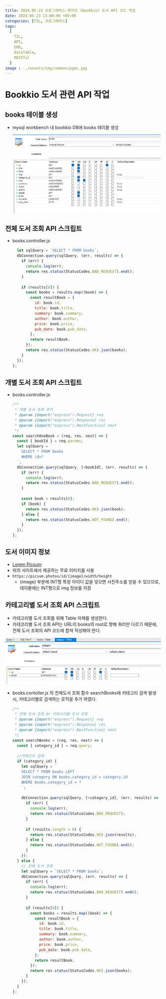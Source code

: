 ```yaml
---
title: 2024.05.23 프로그래머스-북끼오 (bookkio) 도서 API 코드 작성
date: 2024-05-23 13:00:00 +09:00
categories: [TIL, 프로그래머스]
tags:
  [
    TIL,
    API,
    ERD,
    DataTable,
    RESTful
  ]
image : ../assets/img/common/pgms.jpg
---
```

# Bookkio 도서 관련 API 작업

## books 테이블 생성

- mysql workbench 내 bookkio DB에 books 테이블 생성
    
    ![books-table](../assets/img/post/2024/05/23/books-table.png)
    

## 전체 도서 조회 API 스크립트

- books.controller.js
    
    ```jsx
      let sqlQuery = `SELECT * FROM books`;
      dbConnection.query(sqlQuery, (err, results) => {
        if (err) {
          console.log(err);
          return res.status(StatusCodes.BAD_REQUEST).end();
        }
    
        if (results[0]) {
          const books = results.map((book) => {
            const resultBook = {
              id: book.id,
              title: book.title,
              summary: book.summary,
              author: book.author,
              price: book.price,
              pub_date: book.pub_date,
            };
            return resultBook;
          });
          return res.status(StatusCodes.OK).json(books);
        }
      });
    };
    ```
    

## 개별 도서 조회 API 스크립트

- books.controller.js
    
    ```jsx
    /**
     * 개별 도서 조회 로직
     * @param {import("express").Request} req
     * @param {import("express").Response} res
     * @param {import("express").NextFunction} next
     */
    const searchOneBook = (req, res, next) => {
      const { bookId } = req.params;
      let sqlQuery = `
        SELECT * FROM books
        WHERE id=?
      `;
      dbConnection.query(sqlQuery, [+bookId], (err, results) => {
        if (err) {
          console.log(err);
          return res.status(StatusCodes.BAD_REQUEST).end();
        }
    
        const book = results[0];
        if (book) {
          return res.status(StatusCodes.OK).json(book);
        } else {
          return res.status(StatusCodes.NOT_FOUND).end();
        }
      });
    };
    ```
    

## 도서 이미지 정보

- [Lorem Picsum](https://picsum.photos/)
- 위의 사이트에서 제공하는 무료 이미지를 사용
- `https://picsum.photos/id/{image}/width/height`
    - {image} 부분에 INT형 특정 아이디 값을 넣으면 사진주소를 얻을 수 있으므로, 테이블에는 INT형으로 img 정보를 저장

## 카테고리별 도서 조회 API 스크립트

- 카테고리별 도서 조회를 위해 Table 자체를 생성한다.
- 카테코리별 도서 조회 API는 URL이 books의 root로 향해 쿼리만 다르기 때문에,  전체 도서 조회의 API 코드에 합쳐 작성해야 한다.

![category-table](../assets/img/post/2024/05/23/category-table.png)

- books.contoller.js 의 전체도서 조회 함수 searchBooks에 카테고리 검색 발생 시, 카테고리별로 검색하는 로직을 추가 하였다.
    
    ```jsx
    /**
     * 전체 도서 조회 Or 카테고리별 도서 조회
     * @param {import("express").Request} req
     * @param {import("express").Response} res
     * @param {import("express").NextFunction} next
     */
    const searchBooks = (req, res, next) => {
      const { category_id } = req.query;
    
      //카테고리 검색
      if (category_id) {
        let sqlQuery = `
        SELECT * FROM books LEFT 
        JOIN category ON books.category_id = category.id
        WHERE books.category_id = ?
        `;
    
        dbConnection.query(sqlQuery, [+category_id], (err, results) => {
          if (err) {
            console.log(err);
            return res.status(StatusCodes.BAD_REQUEST);
          }
    
          if (results.length > 0) {
            return res.status(StatusCodes.OK).json(results);
          } else {
            return res.status(StatusCodes.NOT_FOUND).end();
          }
        });
      } else {
        // 전체 도서 조회
        let sqlQuery = `SELECT * FROM books`;
        dbConnection.query(sqlQuery, (err, results) => {
          if (err) {
            console.log(err);
            return res.status(StatusCodes.BAD_REQUEST).end();
          }
    
          if (results[0]) {
            const books = results.map((book) => {
              const resultBook = {
                id: book.id,
                title: book.title,
                summary: book.summary,
                author: book.author,
                price: book.price,
                pub_date: book.pub_date,
              };
              return resultBook;
            });
            return res.status(StatusCodes.OK).json(books);
          }
        });
      }
    };
    ```